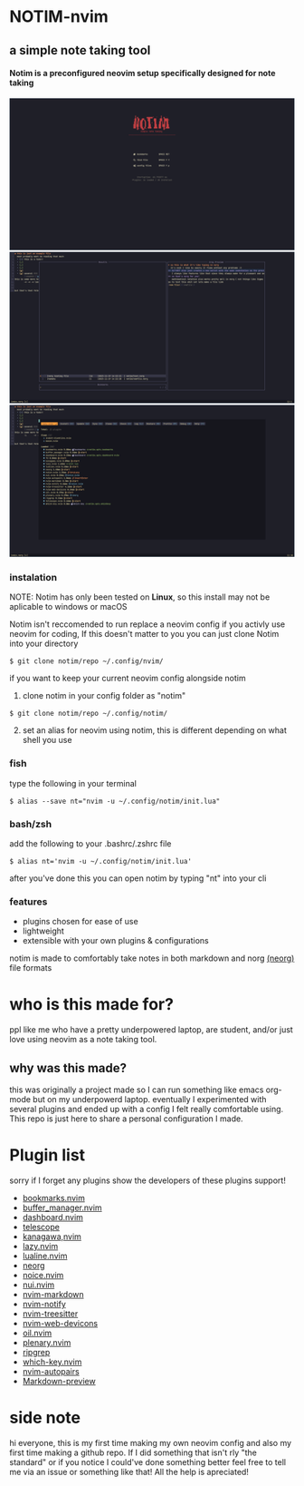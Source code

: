 # NOTIM-nvim
## a simple note taking tool
####  Notim is a preconfigured neovim setup specifically designed for note taking
![screenshot of the dashboard](./images/ScreenshotDashboard.png)
![screenshot of bookmark plugin](./images/ScreenshotBookmarks.png)
![screenshot of bookmark plugin](./images/ScreenshotLazyPluginList.png)
### instalation 
NOTE: Notim has only been tested on **Linux**, so this install may not be aplicable to windows or macOS

Notim isn't reccomended to run replace a neovim config if you activly use neovim for coding,
If this doesn't matter to you you can just clone Notim into your directory
```
$ git clone notim/repo ~/.config/nvim/
```
if you want to keep your current neovim config alongside notim
1. clone notim in your config folder as "notim"
```
$ git clone notim/repo ~/.config/notim/
```
2. set an alias for neovim using notim, this is different depending on what shell you use

### fish
type the following in your terminal
```
$ alias --save nt="nvim -u ~/.config/notim/init.lua"
```
### bash/zsh
add the following to your .bashrc/.zshrc file
```
$ alias nt='nvim -u ~/.config/notim/init.lua'
```
after you've done this you can open notim by typing "nt" into your cli
### features
- plugins chosen for ease of use
- lightweight
- extensible with your own plugins & configurations

notim is made to comfortably take notes in both markdown and norg [(neorg)](https://github.com/nvim-neorg/neorg) file formats
# who is this made for?
ppl like me who have a pretty underpowered laptop, are student, and/or just love using neovim 
as a note taking tool.
## why was this made?
this was originally a project made so I can run something like emacs org-mode but on my underpowerd laptop.
eventually I experimented with several plugins and ended up with a config I felt really comfortable using.
This repo is just here to share a personal configuration I made.
# Plugin list
sorry if I forget any plugins
show the developers of these plugins support!
   - [bookmarks.nvim](https://github.com/crusj/bookmarks.nvim)
   - [buffer_manager.nvim](https://github.com/j-morano/buffer_manager.nvim)
   - [dashboard.nvim](https://github.com/nvimdev/dashboard-nvim)
   - [telescope](https://github.com/nvim-telescope/telescope.nvim)
   - [kanagawa,nvim](https://github.com/rebelot/kanagawa.nvim)
   - [lazy.nvim](https://github.com/folke/lazy.nvim)
   - [lualine.nvim](https://github.com/nvim-lualine/lualine.nvim)
   - [neorg](https://github.com/nvim-neorg/neorg)
   - [noice.nvim](https://github.com/folke/noice.nvim)
   - [nui.nvim](https://github.com/MunifTanjim/nui.nvim)
   - [nvim-markdown](https://github.com/ixru/nvim-markdown)
   - [nvim-notify](https://github.com/rcarriga/nvim-notify)
   - [nvim-treesitter](https://github.com/nvim-treesitter/nvim-treesitter)
   - [nvim-web-devicons](https://github.com/nvim-tree/nvim-web-devicons)
   - [oil.nvim](https://github.com/stevearc/oil.nvim)
   - [plenary.nvim](https://github.com/nvim-lua/plenary.nvim)
   - [ripgrep](https://github.com/rinx/nvim-ripgrep)
   - [which-key.nvim](https://github.com/folke/which-key.nvim)
   - [nvim-autopairs](https://github.com/windwp/nvim-autopairs)
   - [Markdown-preview](https://github.com/iamcco/markdown-preview.nvim)
# side note
hi everyone, this is my first time making my own neovim config and also my first time making a github repo.
If I did something that isn't rly "the standard" or if you notice I could've done something 
better feel free to tell me via an issue or something like that! All the help is apreciated!
